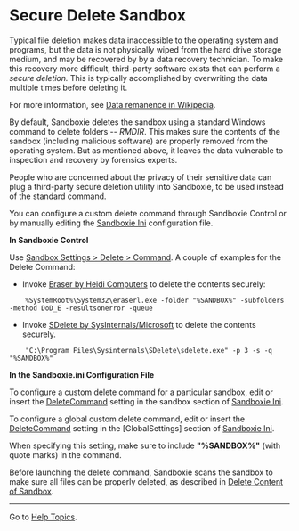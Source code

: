 # Secure Delete Sandbox

Typical file deletion makes data inaccessible to the operating system and programs, but the data is not physically wiped from the hard drive storage medium, and may be recovered by by a data recovery technician. To make this recovery more difficult, third-party software exists that can perform a _secure deletion._ This is typically accomplished by overwriting the data multiple times before deleting it.

For more information, see [Data remanence in Wikipedia](https://en.wikipedia.org/wiki/Data_remanence).

By default, Sandboxie deletes the sandbox using a standard Windows command to delete folders -- _RMDIR_. This makes sure the contents of the sandbox (including malicious software) are properly removed from the operating system. But as mentioned above, it leaves the data vulnerable to inspection and recovery by forensics experts.

People who are concerned about the privacy of their sensitive data can plug a third-party secure deletion utility into Sandboxie, to be used instead of the standard command.

You can configure a custom delete command through Sandboxie Control or by manually editing the [Sandboxie Ini](SandboxieIni.md) configuration file.

**In Sandboxie Control**

Use [Sandbox Settings > Delete > Command](DeleteSettings.md#command). A couple of examples for the Delete Command:

*   Invoke [Eraser by Heidi Computers](https://eraser.heidi.ie/) to delete the contents securely:
```
    %SystemRoot%\System32\eraserl.exe -folder "%SANDBOX%" -subfolders -method DoD_E -resultsonerror -queue
```

*   Invoke [SDelete by SysInternals/Microsoft](https://technet.microsoft.com/en-us/sysinternals/bb897443.aspx) to delete the contents securely.
```
    "C:\Program Files\Sysinternals\SDelete\sdelete.exe" -p 3 -s -q "%SANDBOX%"
```

**In the Sandboxie.ini Configuration File**

To configure a custom delete command for a particular sandbox, edit or insert the [DeleteCommand](DeleteCommand.md) setting in the sandbox section of [Sandboxie Ini](SandboxieIni.md).

To configure a global custom delete command, edit or insert the [DeleteCommand](DeleteCommand.md) setting in the [GlobalSettings] section of [Sandboxie Ini](SandboxieIni.md).


When specifying this setting, make sure to include **"%SANDBOX%"** (with quote marks) in the command.

Before launching the delete command, Sandboxie scans the sandbox to make sure all files can be properly deleted, as described in [Delete Content of Sandbox](StartCommandLine.md#delete-contents-of-sandbox).

* * *

Go to [Help Topics](HelpTopics.md).
